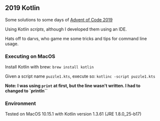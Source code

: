 ## 2019 Kotlin

Some solutions to some days of [Advent of Code 2019](https://adventofcode.com/2019)

Using Kotlin _scripts_, although I developed them using an IDE.

Hats off to darvs, who game me some tricks and tips for command line usage.

### Executing on MacOS

Install Kotlin with brew:
`brew install kotlin`

Given a script name `puzzle1.kts`, execute so:
`kotlinc -script puzzle1.kts`

**Note: I was using `print` at first, but the line wasn't written. I had to changed to `println``**

### Environment
Tested on MacOS 10.15.1 with Kotlin version 1.3.61 (JRE 1.8.0_25-b17)

